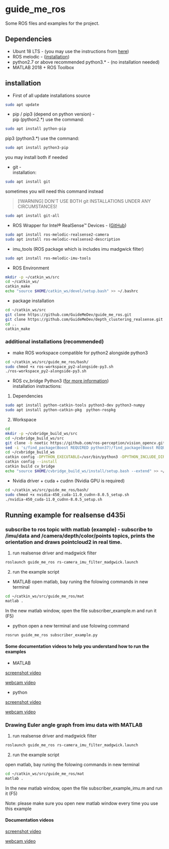# guide_me_ros
Some ROS files and examples for the project.


## Dependencies
* Ubunt 18 LTS - (you may use the instructions from [here](https://www.itzgeek.com/how-tos/linux/ubuntu-how-tos/how-to-install-ubuntu-18-04-alongside-with-windows-10-or-8-in-dual-boot.html))
* ROS melodic - ([installation](http://wiki.ros.org/melodic/Installation/Ubuntu))
* python2.7 or above recommended python3.* - (no installation needed)
* MATLAB 2018 + ROS Toolbox


## installation
* First of all update installations source
```bash
sudo apt update
```

* pip / pip3 (depend on python version) -\
pip (python2.*) use the command:
```bash
sudo apt install python-pip
```
pip3 (python3.*) use the command:
```bash
sudo apt install python3-pip
```
you may install both if needed

* git -\
installation:
```bash
sudo apt install git
```
sometimes you will need this command instead
> [!WARNING] DON'T USE BOTH git INSTALLATIONS UNDER ANY CIRCUMSTANCES!
```bash
sudo apt install git-all
```

* ROS Wrapper for Intel® RealSense™ Devices - ([GitHub](https://github.com/IntelRealSense/realsense-ros))
```bash
sudo apt install ros-melodic-realsense2-camera
sudo apt install ros-melodic-realsense2-description
```

* imu_tools (ROS package which is includes imu madgwick filter)
```bash
sudo apt install ros-melodic-imu-tools
```

* ROS Environment
```bash
mkdir -p ~/catkin_ws/src
cd ~/catkin_ws/
catkin_make
echo "source $HOME/catkin_ws/devel/setup.bash" >> ~/.bashrc
```

* package installation
```bash
cd ~/catkin_ws/src
git clone https://github.com/GuideMeDev/guide_me_ros.git
git clone https://github.com/GuideMeDev/depth_clustering_realsense.git (recommended)
cd ..
catkin_make
```


### additional installations (recommended)
* make ROS workspace compatible for python2 alongside python3
```bash
cd ~/catkin_ws/src/guide_me_ros/bash/
sudo chmod +x ros-workspace_py2-alongside-py3.sh
./ros-workspace_py2-alongside-py3.sh
```

* ROS cv_bridge Python3 ([for more information](https://cyaninfinite.com/ros-cv-bridge-with-python-3/))\
installation instractions:
1. Dependencies
```bash
sudo apt install python-catkin-tools python3-dev python3-numpy
sudo apt install python-catkin-pkg  python-rospkg
```
2. Workspace
```bash
cd
mkdir -p ~/cvbridge_build_ws/src
cd ~/cvbridge_build_ws/src
git clone -b noetic https://github.com/ros-perception/vision_opencv.git
sed -i 's/find_package(Boost REQUIRED python37)/find_package(Boost REQUIRED python3)/' vision_opencv/cv_bridge/CMakeLists.txt
cd ~/cvbridge_build_ws
catkin config -DPYTHON_EXECUTABLE=/usr/bin/python3 -DPYTHON_INCLUDE_DIR=/usr/include/python3.6m -DPYTHON_LIBRARY=/usr/lib/x86_64-linux-gnu/libpython3.6m.so
catkin config --install
catkin build cv_bridge
echo "source $HOME/cvbridge_build_ws/install/setup.bash --extend" >> ~/.bashrc
```
* Nvidia driver + cuda + cudnn (Nvidia GPU is required)
```bash
cd ~/catkin_ws/src/guide_me_ros/bash/
sudo chmod +x nvidia-450_cuda-11.0_cudnn-8.0.5_setup.sh
./nvidia-450_cuda-11.0_cudnn-8.0.5_setup.sh
```

## Running example for realsense d435i
### subscribe to ros topic with matlab (example) - subscribe to /imu/data and /camera/depth/color/points topics, prints the orientation and draws pointcloud2 in real time.

1. run realsense driver and madgwick filter
```bash
roslaunch guide_me_ros rs-camera_imu_filter_madgwick.launch
```
2. run the example script

* MATLAB
open matlab, bay runing the folowing commands in new terminal
```bash
cd ~/catkin_ws/src/guide_me_ros/mat
matlab .
```
In the new matlab window, open the file subscriber_example.m and run it (F5)

* python
open a new terminal and use folowing command
```bash
rosrun guide_me_ros subscriber_example.py
```

#### Some documentation videos to help you understand how to run the examples

* MATLAB

[screenshot video](https://drive.google.com/file/d/1rhiD_EtPqLLo9cVh6T4AxgHytVJ7IKfW/view?usp=sharing)

[webcam video](https://drive.google.com/file/d/1Wdv-fHuqVAz7jxolYuE3gGCZEKZuvgsw/view?usp=sharing)

* python

[screenshot video](https://drive.google.com/file/d/1FYwYNqP-A05kN1gFn2AOkY7XnlN1-QOK/view?usp=sharing)

[webcam video](https://drive.google.com/file/d/1NHHETOlIXJpJY5XEiI88ae1Q-zH_ZJVw/view?usp=sharing)

### Drawing Euler angle graph from imu data with MATLAB

1. run realsense driver and madgwick filter
```bash
roslaunch guide_me_ros rs-camera_imu_filter_madgwick.launch
```
2. run the example script

open matlab, bay runing the folowing commands in new terminal
```bash
cd ~/catkin_ws/src/guide_me_ros/mat
matlab .
```
In the new matlab window, open the file subscriber_example_imu.m and run it (F5)

Note: please make sure you open new matlab window every time you use this example

#### Documentation videos

[screenshot video](https://drive.google.com/file/d/1Yzw4zYNAInqfZi3sKzdEYf4n6wITRwMs/view?usp=sharing)

[webcam video](https://drive.google.com/file/d/1WVBhSKD-wPd2ZxDWMlfQ9U6kBPCHd2yJ/view?usp=sharing)
